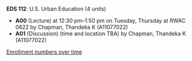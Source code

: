 **EDS 112**: U.S. Urban Education (4 units)

- **A00** (Lecture) at 12:30 pm–1:50 pm on Tuesday, Thursday at RWAC 0622 by Chapman, Thandeka K (A11077022)
- **A01** (Discussion) (time and location TBA) by Chapman, Thandeka K (A11077022)

[Enrollment numbers over time](./EDS112.tsv)
